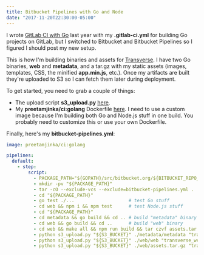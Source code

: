 ```yaml
---
title: Bitbucket Pipelines with Go and Node
date: "2017-11-20T22:30:00-05:00"
---
```


I wrote [GitLab CI with Go](/2016/12/26/gitlab-ci-go/) last year with
my **.gitlab-ci.yml** for building Go projects on GitLab, but I switched to Bitbucket and
Bitbucket Pipelines so I figured I should post my new setup.

This is how I'm building binaries and assets for [Transverse](https://github.com/Preetam/transverse).
I have two Go binaries, **web** and **metadata**, and a tar.gz with my static assets (images,
templates, CSS, the minified **app.min.js**, etc.). Once my artifacts are built they're uploaded
to S3 so I can fetch them later during deployment.

To get started, you need to grab a couple of things:

* The upload script **s3_upload.py** [here](https://bitbucket.org/awslabs/amazon-s3-bitbucket-pipelines-python/src/d1a2cd2355813b62621d8fedc9e100acf9adb228/s3_upload.py?at=master&fileviewer=file-view-default).
* My **preetamjinka/ci:golang** Dockerfile [here](https://github.com/Preetam/Dockerfiles/blob/5069c3afd98af1ef09f5c71624ccee42391b7a2f/golang/Dockerfile).
I need to use a custom image because I'm building both Go and Node.js stuff in one build. You probably
need to customize this or use your own Dockerfile.

Finally, here's my **bitbucket-pipelines.yml**:

```yaml
image: preetamjinka/ci:golang

pipelines:
  default:
    - step:
        script:
          - PACKAGE_PATH="${GOPATH}/src/bitbucket.org/${BITBUCKET_REPO_OWNER}/${BITBUCKET_REPO_SLUG}"
          - mkdir -pv "${PACKAGE_PATH}"
          - tar -cO --exclude-vcs --exclude=bitbucket-pipelines.yml . | tar -xv -C "${PACKAGE_PATH}"
          - cd "${PACKAGE_PATH}"
          - go test ./...                    # test Go stuff
          - cd web && npm i && npm test      # test Node.js stuff
          - cd "${PACKAGE_PATH}"
          - cd metadata && go build && cd .. # build "metadata" binary
          - cd web && go build && cd ..      # build "web" binary
          - cd web && make all && npm run build && tar czvf assets.tar.gz static templates && cd ..
          - python s3_upload.py "${S3_BUCKET}" ./metadata/metadata "transverse_metadata_${BITBUCKET_COMMIT}"
          - python s3_upload.py "${S3_BUCKET}" ./web/web "transverse_web_${BITBUCKET_COMMIT}"
          - python s3_upload.py "${S3_BUCKET}" ./web/assets.tar.gz "transverse_assets_${BITBUCKET_COMMIT}.tar.gz"
```
